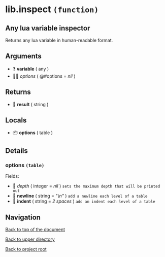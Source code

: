# lib.inspect `(function)`

## Any lua variable inspector

Returns any lua variable in human-readable format.

## Arguments

+ ❓ **variable** ( any )
+ 👨‍👦 _options_ ( @#options = *nil* )

## Returns

+ 📝 **result** ( string )

## Locals

+ 📦 **options** ( table )

## Details

### options `(table)`

Fields:

+ 🧮 _depth_ ( integer = *nil* )
	`sets the maximum depth that will be printed out`
+ 📝 **newline** ( string = *"\n"* )
	`add a newline each level of a table`
+ 📝 **indent** ( string = *2 spaces* )
	`add an indent each level of a table`

## Navigation

[Back to top of the document](#libinspect-function)

[Back to upper directory](..)

[Back to project root](/../..)
